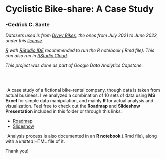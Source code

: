 # Cyclistic Bike-share: A Case Study
### -Cedrick C. Sante

*Datasets used is from [Divvy Bikes](https://divvy-tripdata.s3.amazonaws.com/index.html), the ones from July 2021 to June 2022, under this [license](https://ride.divvybikes.com/data-license-agreement).*

*[R](https://cran.r-project.org/mirrors.html) with [RStudio IDE](https://www.rstudio.com/products/rstudio/download/#download) recommended to run the R notebook (.Rmd file). This can also run in [RStudio Cloud](rstudio.cloud).*

*This project was done as part of Google Data Analytics Capstone.*

<br>
<br>

-A case study of a fictional bike-rental company, though data is taken from actual business. I've analyzed a combination of 10 sets of data using **MS Excel** for simple data manipulation, and mainly **R** for actual analysis and visualization. Feel free to check out the **Roadmap** and **Slideshow Presentation** included in this folder or through this links: 
  - [Roadmap](https://docs.google.com/document/d/1NrP-5rhY4dA5hN4HwWCeGP3eWc6mn--nZiTXk4OFl_s/edit?usp=sharing)
  - [Slideshow](https://docs.google.com/presentation/d/1PDHf-yU1aZB1BqKPXKldaiuFnZTV0EwI6rUIFHyTny8/edit?usp=sharing)


-Analysis process is also documented in an **R notebook** (.Rmd file), along with a *knitted* HTML file of it.

Thank you!
